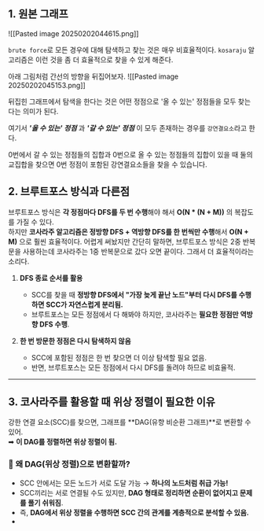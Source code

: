 ## 1. 원본 그래프

![[Pasted image 20250202044615.png]]


`brute force`로 모든 경우에 대해 탐색하고 찾는 것은 매우 비효율적이다.
`kosaraju` 알고리즘은 이런 것을 좀 더 효율적으로 찾을 수 있게 해준다.

아래 그림처럼 간선의 방향을 뒤집어보자.
![[Pasted image 20250202045153.png]]

뒤집힌 그래프에서 탐색을 한다는 것은 어떤 정점으로 '올 수 있는' 정점들을 모두 찾는다는 의미가 된다. 

여기서 ___'올 수 있는' 정점___ 과 ___'갈 수 있는' 정점___ 이 모두 존재하는 경우를 `강연결요소`라고 한다. 


0번에서 갈 수 있는 정점들의 집합과 0번으로 올 수 있는 정점들의 집합이 있을 때 둘의 교집합을 찾으면 0번 정점이 포함된 강연결요소들을 찾을 수 있습니다.

## 2. 브루트포스 방식과 다른점
브루트포스 방식은 **각 정점마다 DFS를 두 번 수행**해야 해서 **O(N * (N + M))** 의 복잡도를 가질 수 있다.  
하지만 **코사라주 알고리즘은 정방향 DFS + 역방향 DFS를 한 번씩만 수행**해서 **O(N + M)** 으로 훨씬 효율적이다. 어렵게 써놨지만 간단히 말하면, 브루트포스 방식은 2중 반복문을 사용하는데 코사라주는 1중 반복문으로 갔다 오면 끝이다. 그래서 더 효율적이라는 소리다.

1. **DFS 종료 순서를 활용**
    
    - SCC를 찾을 때 **정방향 DFS에서 "가장 늦게 끝난 노드"부터 다시 DFS를 수행하면 SCC가 자연스럽게 분리됨.**
    - 브루트포스는 모든 정점에서 다 해봐야 하지만, 코사라주는 **필요한 정점만 역방향 DFS 수행**.
2. **한 번 방문한 정점은 다시 탐색하지 않음**
    
    - SCC에 포함된 정점은 한 번 찾으면 더 이상 탐색할 필요 없음.
    - 반면, 브루트포스는 모든 정점에서 다시 DFS를 돌려야 하므로 비효율적.

---

## 3. 코사라주를 활용할 때 위상 정렬이 필요한 이유

강한 연결 요소(SCC)를 찾으면, 그래프를 **DAG(유향 비순환 그래프)**로 변환할 수 있어.  
➡ **이 DAG를 정렬하면 위상 정렬이 됨.**

### 🔹 **왜 DAG(위상 정렬)으로 변환할까?**

- SCC 안에서는 모든 노드가 서로 도달 가능 → **하나의 노드처럼 취급 가능!**
- SCC끼리는 서로 연결될 수도 있지만, **DAG 형태로 정리하면 순환이 없어지고 문제를 풀기 쉬워짐**.
- 즉, **DAG에서 위상 정렬을 수행하면 SCC 간의 관계를 계층적으로 분석할 수 있음.**
- 